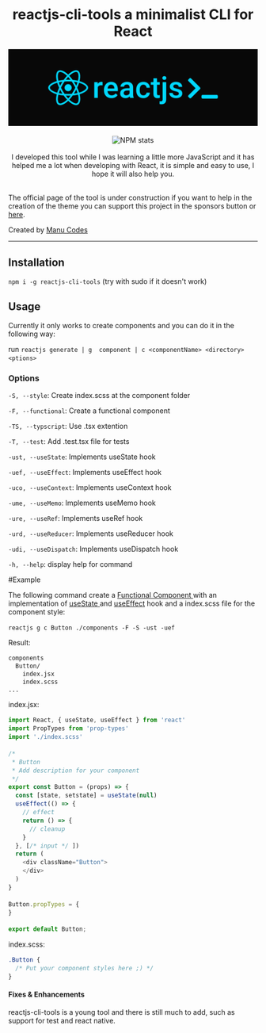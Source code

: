 <div style="text-align: center">
  <h1>reactjs-cli-tools a minimalist CLI for React</h1>
  <img src="https://raw.githubusercontent.com/manudevcode/react-cli/dev/assets/banner.png" alt="A minimalist CLI for React" />
  <br/>
  <br/>
  <img src="https://nodei.co/npm/reactjs-cli-tools.png" alt="NPM stats" />
  <br/>
  <br/>
  I developed this tool while I was learning a little more JavaScript and it has helped me a lot when developing with React, it is simple and easy to use, I hope it will also help you.

</div>
<br/>

The official page of the tool is under construction if you want to help in the creation of the theme you can support this project in the sponsors button or [here](https://github.com/sponsors/manudevcode).

Created by [Manu Codes](https://github.com/manudevcode)

---

## Installation

`npm i -g reactjs-cli-tools`
(try with sudo if it doesn't work)

## Usage

Currently it only works to create components and you can do it in the following way:

run `reactjs generate | g  component | c <componentName> <directory> <ptions>`

### Options

  `-S, --style`: Create index.scss at the component folder

  `-F, --functional`: Create a functional component

  `-TS, --typscript`: Use .tsx extention

  `-T, --test`: Add .test.tsx file for tests
 
  `-ust, --useState`: Implements useState hook

  `-uef, --useEffect`: Implements useEffect hook

  `-uco, --useContext`: Implements useContext hook

  `-ume, --useMemo`: Implements useMemo hook

  `-ure, --useRef`: Implements useRef hook

  `-urd, --useReducer`: Implements useReducer hook

  `-udi, --useDispatch`: Implements useDispatch hook

  `-h, --help`: display help for command

#Example 

The following command create a <a href="https://es.reactjs.org/docs/components-and-props.html#function-and-class-components" target="_blank"> Functional Component </a> with an implementation of <a href="https://reactjs.org/docs/hooks-overview.html#state-hook" target="_blank"> useState </a> and <a href="https://reactjs.org/docs/hooks-overview.html#effect-hook" target="_blank">useEffect</a> hook and a index.scss file for the component style:

`reactjs g c Button ./components -F -S -ust -uef`

Result:

```
components
  Button/ 
    index.jsx
    index.scss
...
```

index.jsx: 

```js
import React, { useState, useEffect } from 'react'
import PropTypes from 'prop-types'
import './index.scss'

/*
 * Button
 * Add description for your component
 */ 
export const Button = (props) => {
  const [state, setstate] = useState(null)
  useEffect(() => {
    // effect
    return () => {
      // cleanup
    }
  }, [/* input */ ])
  return (
    <div className="Button">
    </div>
  )
}

Button.propTypes = {
}

export default Button;
```

index.scss:

```scss
.Button {
  /* Put your component styles here ;) */
}
```



#### Fixes & Enhancements

reactjs-cli-tools is a young tool and there is still much to add, such as support for test and react native.